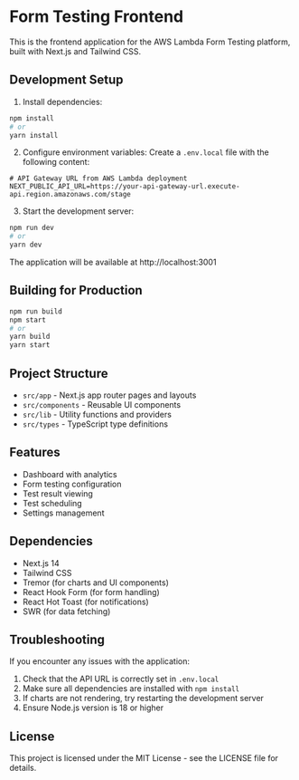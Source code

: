 # Form Testing Frontend

This is the frontend application for the AWS Lambda Form Testing platform, built with Next.js and Tailwind CSS.

## Development Setup

1. Install dependencies:
```bash
npm install
# or
yarn install
```

2. Configure environment variables:
Create a `.env.local` file with the following content:
```
# API Gateway URL from AWS Lambda deployment
NEXT_PUBLIC_API_URL=https://your-api-gateway-url.execute-api.region.amazonaws.com/stage
```

3. Start the development server:
```bash
npm run dev
# or
yarn dev
```

The application will be available at http://localhost:3001

## Building for Production

```bash
npm run build
npm start
# or
yarn build
yarn start
```

## Project Structure

- `src/app` - Next.js app router pages and layouts
- `src/components` - Reusable UI components
- `src/lib` - Utility functions and providers
- `src/types` - TypeScript type definitions

## Features

- Dashboard with analytics
- Form testing configuration
- Test result viewing
- Test scheduling
- Settings management

## Dependencies

- Next.js 14
- Tailwind CSS
- Tremor (for charts and UI components)
- React Hook Form (for form handling)
- React Hot Toast (for notifications)
- SWR (for data fetching)

## Troubleshooting

If you encounter any issues with the application:

1. Check that the API URL is correctly set in `.env.local`
2. Make sure all dependencies are installed with `npm install`
3. If charts are not rendering, try restarting the development server
4. Ensure Node.js version is 18 or higher

## License

This project is licensed under the MIT License - see the LICENSE file for details.
